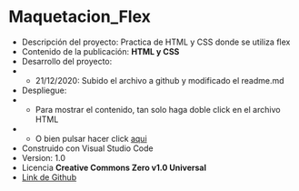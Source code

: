 # Maquetacion_Flex

* Descripción del proyecto: Practica de HTML y CSS donde se utiliza flex
* Contenido de la publicación: **HTML y CSS**
* Desarrollo del proyecto:
* * 21/12/2020: Subido el archivo a github y modificado el readme.md
* Despliegue: 
* * Para mostrar el contenido, tan solo haga doble click en el archivo HTML
* * O bien pulsar hacer click [aqui](Practica%207/maquetacionFLEX_Practica01.html) 
* Construido con Visual Studio Code
* Version: 1.0
* Licencia **Creative Commons Zero v1.0 Universal**
* [Link de Github](https://github.com/PSL2001/Maquetacion_Flex.git)

